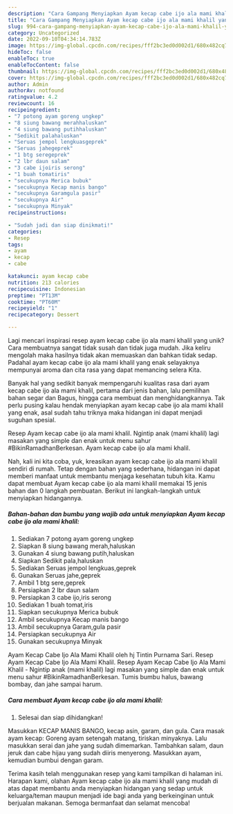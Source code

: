 ```yaml
---
description: "Cara Gampang Menyiapkan Ayam kecap cabe ijo ala mami khalil yang Mantap"
title: "Cara Gampang Menyiapkan Ayam kecap cabe ijo ala mami khalil yang Mantap"
slug: 994-cara-gampang-menyiapkan-ayam-kecap-cabe-ijo-ala-mami-khalil-yang-mantap
category: Uncategorized
date: 2022-09-10T04:34:14.783Z
image: https://img-global.cpcdn.com/recipes/fff2bc3ed0d002d1/680x482cq70/ayam-kecap-cabe-ijo-ala-mami-khalil-foto-resep-utama.jpg
hideToc: false
enableToc: true
enableTocContent: false
thumbnail: https://img-global.cpcdn.com/recipes/fff2bc3ed0d002d1/680x482cq70/ayam-kecap-cabe-ijo-ala-mami-khalil-foto-resep-utama.jpg
cover: https://img-global.cpcdn.com/recipes/fff2bc3ed0d002d1/680x482cq70/ayam-kecap-cabe-ijo-ala-mami-khalil-foto-resep-utama.jpg
author: Admin
authorAv: notfound
ratingvalue: 4.2
reviewcount: 16
recipeingredient:
- "7 potong ayam goreng ungkep"
- "8 siung bawang merahhaluskan"
- "4 siung bawang putihhaluskan"
- "Sedikit palahaluskan"
- "Seruas jempol lengkuasgeprek"
- "Seruas jahegeprek"
- "1 btg seregeprek"
- "2 lbr daun salam"
- "3 cabe ijoiris serong"
- "1 buah tomatiris"
- "secukupnya Merica bubuk"
- "secukupnya Kecap manis bango"
- "secukupnya Garamgula pasir"
- "secukupnya Air"
- "secukupnya Minyak"
recipeinstructions:

- "Sudah jadi dan siap dinikmati!"
categories:
- Resep
tags:
- ayam
- kecap
- cabe

katakunci: ayam kecap cabe 
nutrition: 213 calories
recipecuisine: Indonesian
preptime: "PT13M"
cooktime: "PT60M"
recipeyield: "1"
recipecategory: Dessert

---
```





Lagi mencari inspirasi resep ayam kecap cabe ijo ala mami khalil yang unik? Cara membuatnya sangat tidak susah dan tidak juga mudah. Jika keliru mengolah maka hasilnya tidak akan memuaskan dan bahkan tidak sedap. Padahal ayam kecap cabe ijo ala mami khalil yang enak selayaknya mempunyai aroma dan cita rasa yang dapat memancing selera Kita.





Banyak hal yang sedikit banyak mempengaruhi kualitas rasa dari ayam kecap cabe ijo ala mami khalil, pertama dari jenis bahan, lalu pemilihan bahan segar dan Bagus, hingga cara membuat dan menghidangkannya. Tak perlu pusing kalau hendak menyiapkan ayam kecap cabe ijo ala mami khalil yang enak,      asal sudah tahu triknya maka hidangan ini dapat menjadi suguhan spesial.














Resep Ayam kecap cabe ijo ala mami khalil. Ngintip anak (mami khalil) lagi masakan yang simple dan enak untuk menu sahur #BikinRamadhanBerkesan. Ayam kecap cabe ijo ala mami khalil.






Nah, kali ini kita coba, yuk, kreasikan ayam kecap cabe ijo ala mami khalil sendiri di rumah. Tetap dengan bahan yang sederhana, hidangan ini dapat memberi manfaat untuk membantu menjaga kesehatan tubuh kita. Kamu dapat membuat Ayam kecap cabe ijo ala mami khalil memakai 15 jenis bahan dan 0 langkah pembuatan. Berikut ini langkah-langkah untuk menyiapkan hidangannya.

<!--inarticleads1-->

##### Bahan-bahan dan bumbu yang wajib ada untuk menyiapkan Ayam kecap cabe ijo ala mami khalil:

1. Sediakan 7 potong ayam goreng ungkep
1. Siapkan 8 siung bawang merah,haluskan
1. Gunakan 4 siung bawang putih,haluskan
1. Siapkan Sedikit pala,haluskan
1. Sediakan Seruas jempol lengkuas,geprek
1. Gunakan Seruas jahe,geprek
1. Ambil 1 btg sere,geprek
1. Persiapkan 2 lbr daun salam
1. Persiapkan 3 cabe ijo,iris serong
1. Sediakan 1 buah tomat,iris
1. Siapkan secukupnya Merica bubuk
1. Ambil secukupnya Kecap manis bango
1. Ambil secukupnya Garam,gula pasir
1. Persiapkan secukupnya Air
1. Gunakan secukupnya Minyak


Ayam Kecap Cabe Ijo Ala Mami Khalil oleh hj Tintin Purnama Sari. Resep Ayam Kecap Cabe Ijo Ala Mami Khalil. Resep Ayam Kecap Cabe Ijo Ala Mami Khalil - Ngintip anak (mami khalil) lagi masakan yang simple dan enak untuk menu sahur #BikinRamadhanBerkesan. Tumis bumbu halus, bawang bombay, dan jahe sampai harum. 

<!--inarticleads2-->

##### Cara membuat Ayam kecap cabe ijo ala mami khalil:


1. Selesai dan siap dihidangkan!

Masukkan KECAP MANIS BANGO, kecap asin, garam, dan gula. Cara masak ayam kecap: Goreng ayam setengah matang, tiriskan minyaknya. Lalu masukkan serai dan jahe yang sudah dimemarkan. Tambahkan salam, daun jeruk dan cabe hijau yang sudah diiris menyerong. Masukkan ayam, kemudian bumbui dengan garam. 

Terima kasih telah menggunakan resep yang kami tampilkan di halaman ini. Harapan kami, olahan Ayam kecap cabe ijo ala mami khalil yang mudah di atas dapat membantu anda menyiapkan hidangan yang sedap untuk keluarga/teman maupun menjadi ide bagi anda yang berkeinginan untuk berjualan makanan. Semoga bermanfaat dan selamat mencoba!
